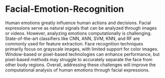 # Facial-Emotion-Recognition
Human emotions greatly influence human actions and decisions. Facial expressions serve as natural signals that can be analyzed through images or videos. However, analyzing emotions computationally is challenging. State-of-the-art classifiers like CNN, ANN, SVM, KNN, and RF are commonly used for feature extraction. Face recognition techniques primarily focus on grayscale images, with limited support for color images. Window-based or pixel-based technologies can enhance performance, but pixel-based methods may struggle to accurately separate the face from other body regions. Overall, addressing these challenges will improve the computational analysis of human emotions through facial expressions.
